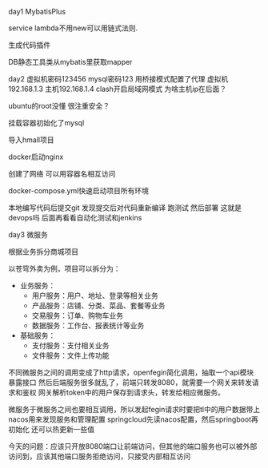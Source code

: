 day1 MybatisPlus

service lambda不用new可以用链式法则.

生成代码插件

DB静态工具类从mybatis里获取mapper

day2
虚拟机密码123456 mysql密码123 用桥接模式配置了代理 虚拟机192.168.1.3 主机192.168.1.4 clash开启局域网模式   为啥主机ip在后面？

ubuntu的root没懂 很注重安全？

挂载容器初始化了mysql

导入hmall项目

docker启动nginx

创建了网络 可以用容器名相互访问

docker-compose.yml快速启动项目所有环境

本地编写代码后提交git 发现提交后对代码重新编译 跑测试 然后部署 这就是devops吗 后面再看看自动化测试和jenkins

day3 微服务

根据业务拆分商城项目

以苍穹外卖为例，项目可以拆分为：
- 业务服务：
    - 用户服务：用户、地址、登录等相关业务
    - 产品服务：店铺、分类、菜品、套餐等业务
    - 交易服务：订单、购物车业务
    - 数据服务：工作台、报表统计等业务
- 基础服务：
    - 支付服务：支付相关业务
    - 文件服务：文件上传功能


不同微服务之间的调用变成了http请求，openfegin简化调用，抽取一个api模块暴露接口
然后后端服务很多就乱了，前端只转发8080，就需要一个网关来转发请求和鉴权
网关解析token中的用户保存到请求头，转发给相应微服务。

微服务于微服务之间也要相互调用，所以发起fegin请求时要把tl中的用户数据带上
nacos用来发现服务和管理配置
springcloud先读nacos配置，然后springboot再初始化
还可以热更新一些值

今天的问题：应该只开放8080端口让前端访问，但其他的端口服务也可以被外部访问到，应该其他端口服务拒绝访问，只接受内部相互访问